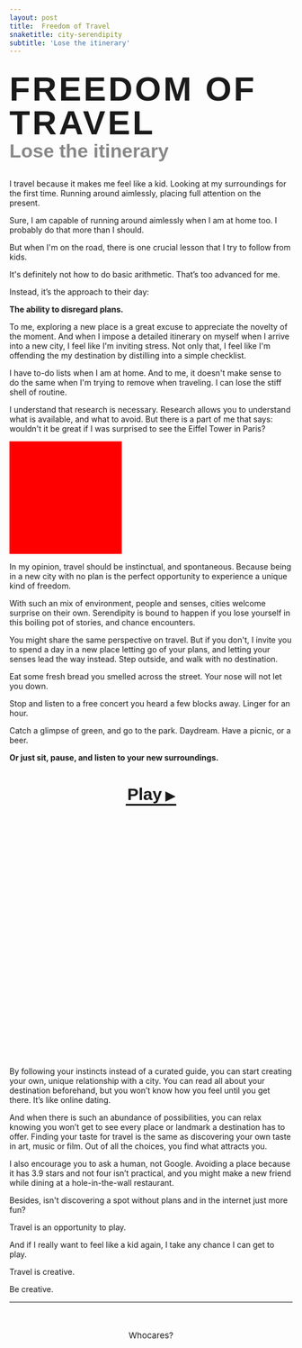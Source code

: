 ```yaml
---
layout: post
title:  Freedom of Travel
snaketitle: city-serendipity
subtitle: 'Lose the itinerary'
---
```

<style>
  .hero {
    margin: 30px auto;
    font-weight: 100;
    max-width: 900px;
    height: 700px;
  }

  .title {
    position: absolute;
    margin-left: 540px;
    margin-top: 250px;
    margin-right: 20px;
  }

  .title-subtext {
    font-size: 34px;
    font-family: 'Varela Round', Helvetica, sans-serif;
    margin: 0;
    color: #888;
  }

  .title-text {
    font-size: 60px;
    font-family: 'Varela Round', Helvetica, sans-serif;
    font-weight: bold;
    margin: 0;
    letter-spacing: 4px;
    line-height: 60px;
  }

  #canvas {
    position: absolute;
    margin-left: -230px;
  }

  .grab-cursor {
    cursor: grab;
  }

  .big {
    font-size: 40px;
  }

  @media (max-width: 1111px) {
    .title, #canvas {
      position: relative;
      margin-left: 0;
      margin-top: 0;
      max-width: 100%;
    }

    #canvas {
      margin-bottom: 20px;
    }

    .hero {
      height: auto;
    }
  }
</style>

<div class="hero">
  <canvas id='canvas' class="grab-cursor" height="568px" width="666px"></canvas>
  <div class="title">
    <h1 class="title-text">FREEDOM OF TRAVEL</h1>
    <h2 class="mb-5 title-subtext">Lose the itinerary</h2>
  </div>
</div>

I travel because it makes me feel like a kid. Looking at my surroundings for the first time. Running around aimlessly, placing full attention on the present.

Sure, I am capable of running around aimlessly when I am at home too. I probably do that more than I should.

But when I'm on the road, there is one crucial lesson that I try to follow from kids.

It's definitely not how to do basic arithmetic. That’s too advanced for me.

Instead, it’s the approach to their day:

**The ability to disregard plans.**

To me, exploring a new place is a great excuse to appreciate the novelty of the moment. And when I impose a detailed itinerary on myself when I arrive into a new city, I feel like I'm inviting stress. Not only that, I feel like I'm offending the my destination by distilling into a simple checklist.

I have to-do lists when I am at home. And to me, it doesn't make sense to do the same when I'm trying to remove  when traveling. I can lose the stiff shell of routine.

I understand that research is necessary. Research allows you to understand what is available, and what to avoid. But there is a part of me that says: wouldn't it be great if I was surprised to see the Eiffel Tower in Paris?

<div style="width:200px;height:200px;background:red"></div>

In my opinion, travel should be instinctual, and spontaneous. Because being in a new city with no plan is the perfect opportunity to experience a unique kind of freedom.

With such an mix of environment, people and senses, cities welcome surprise on their own. Serendipity is bound to happen if you lose yourself in this boiling pot of stories, and chance encounters. 

You might share the same perspective on travel. But if you don't, I invite you to spend a day in a new place letting go of your plans, and letting your senses lead the way instead. Step outside, and walk with no destination.

Eat some fresh bread you smelled across the street. Your nose will not let you down.

Stop and listen to a free concert you heard a few blocks away. Linger for an hour.

Catch a glimpse of green, and go to the park. Daydream. Have a picnic, or a beer.

**Or just sit, pause, and listen to your new surroundings.**


<style>
#sounds {
  height: 480px;
  position: relative;
  width: 100%;
  max-width:990px;
  margin: 30px auto;
  display: flex;
  justify-content: space-between;

}

.sounds--img {
  cursor: pointer;
  opacity: 0.7;
  width: 30%;
  background-size: cover;
  background-repeat: no-repeat;
  transition: opacity 0.5s ease-in-out, transform 0.5s ease-in-out;
}

#sounds--btn {
  cursor: pointer;
   font-family: 'Varela Round', Helvetica, sans-serif;
   font-size: 30px;
   text-align: center;
   position: absolute;
    top:10px;
    margin: 0 auto;
    left:0;right:0;
    font-weight:bold;
    border-bottom: 3px solid black;
    width: 90px;
}

.sounds--img.active {
    opacity: 1;
    transform: translateY(-10px);
}

.sounds--img:nth-child(2) {
  height: 350px;
  background-image: url('assets/articles/city-serendipity/img/street.jpg');
  background-position: center 60%;
}

.sounds--img:nth-child(3) {
  height: 400px;
  margin-top: 80px;
  background-image: url('assets/articles/city-serendipity/img/night.jpg');
}

.sounds--img:nth-child(4) {
  height: 350px;
  background-size: cover;
  right:0;
  background-position: right center;
  background-image: url('assets/articles/city-serendipity/img/park.jpg')
}


#sounds--btn:after {
  content: ' ▶';
  font-size: 22px;
}

#sounds--btn.playing:after {
  content: ' '
}

.sounds--btn--span {
  text-decoration: underline;
  letter-spacing: -1px;
}



@media (max-width: 900px) {
  #sounds {
    height: 530px;
    display: block;
    flex-direction: column;
  }

  #sounds--btn {
    right: 20px;
    top: auto;
    bottom: 90px;
    margin: auto;
    left: auto;
  }
  
  .sounds--img {
    position: absolute;
    background-size: cover;
  }

  .sounds--img:nth-child(2) {
    width: calc(50% - 10px);
    height: 300px;
  }

  .sounds--img:nth-child(3) {
    width: calc(50% - 10px);
    right:0;
    height: 350px;
    top: 30px;
    margin: 0;
  }

  .sounds--img:nth-child(4) {
    width: calc(50% - 10px);
    left:0;
    height: 200px;
    background-position: 80% center;
    top: 320px;
  }
}

</style>

 <div id="sounds">
    <div data-playing="false" id="sounds--btn">Play</div>
    <div class="sounds--img"></div>
    <div class="sounds--img"></div>
    <div class="sounds--img"></div>
    <audio class="sounds--audio" src="assets/articles/city-serendipity/mp3/street.mp3" type="audio/mpeg"></audio>
    <audio class="sounds--audio" src="assets/articles/city-serendipity/mp3/cafe.mp3" type="audio/mpeg"></audio>
    <audio class="sounds--audio" src="assets/articles/city-serendipity/mp3/park.mp3" type="audio/mpeg"></audio>
</div>


By following your instincts instead of a curated guide, you can start creating your own, unique relationship with a city. You can read all about your destination beforehand, but you won’t know how you feel until you get there. It’s like online dating.

And when there is such an abundance of possibilities, you can relax knowing you won’t get to see every place or landmark a destination has to offer. Finding your taste for travel is the same as discovering your own taste in art, music or film. Out of all the choices, you find what attracts you.

I also encourage you to ask a human, not Google. Avoiding a place because it has 3.9 stars and not four isn’t practical, and you might make a new friend while dining at a hole-in-the-wall restaurant. 

Besides, isn't discovering a spot without plans and in the internet just more fun?

Travel is an opportunity to play.

And if I really want to feel like a kid again, I take any chance I can get to play.

<div id="dice"></div>

Travel is creative.

Be creative.


---

   
<p style="padding-bottom:20px"></p>

<p style="text-align:center; font-size:15px;"> Whocares? </p>

















